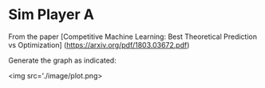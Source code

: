 # Sim Player A
From the paper [Competitive Machine Learning: Best Theoretical Prediction vs
Optimization] (https://arxiv.org/pdf/1803.03672.pdf)

Generate the graph as indicated:

<img src='./image/plot.png>